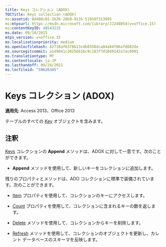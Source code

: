 ```yaml
---
title: Keys コレクション (ADOX)
TOCTitle: Keys collection (ADOX)
ms:assetid: 0d480c01-1b36-28b9-9135-51958f313995
ms:mtpsurl: https://msdn.microsoft.com/library/JJ248854(v=office.15)
ms:contentKeyID: 48543215
ms.date: 09/18/2015
mtps_version: v=office.15
ms.localizationpriority: medium
ms.openlocfilehash: 82718af6378b13c4b0350dca84a84f06afd682de
ms.sourcegitcommit: a1d9041c20256616c9c183f7d1049142a7ac6991
ms.translationtype: MT
ms.contentlocale: ja-JP
ms.lasthandoff: 09/24/2021
ms.locfileid: "59626345"
---
```

# <a name="keys-collection-adox"></a>Keys コレクション (ADOX)


**適用先**: Access 2013、Office 2013

テーブルのすべての [Key](key-object-adox.md) オブジェクトを含みます。

## <a name="remarks"></a>注釈

[Keys](append-method-adox-keys.md) コレクションの **Append** メソッドは、ADOX に対して一意です。次のことができます。

  - **Append** メソッドを使用して、新しいキーをコレクションに追加します。

残りのプロパティとメソッドは、ADO コレクションに標準で装備されています。次のことができます。

  - [Item](item-property-ado.md) プロパティを使用して、コレクションのキーにアクセスします。

  - [Count](count-property-ado.md) プロパティを使用して、コレクションに含まれるキーの数を返します。

  - [Delete](delete-method-adox-collections.md) メソッドを使用して、コレクションからキーを削除します。

  - [Refresh](refresh-method-ado.md) メソッドを使用して、コレクションのオブジェクトを更新し、カレント データベースのスキーマを反映します。

